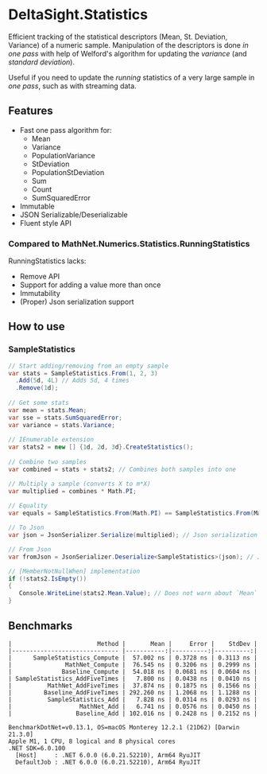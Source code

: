 # DeltaSight.Statistics
Efficient tracking of the statistical descriptors (Mean, St. Deviation, Variance) of a numeric sample.
Manipulation of the descriptors is done *in one pass* with help of Welford's algorithm for updating the *variance* (and *standard deviation*).

Useful if you need to update the *running* statistics of a very large sample in *one pass*, such as with streaming data.

## Features
* Fast one pass algorithm for:
   - Mean
   - Variance
   - PopulationVariance
   - StDeviation
   - PopulationStDeviation
   - Sum
   - Count
   - SumSquaredError
* Immutable
* JSON Serializable/Deserializable
* Fluent style API

### Compared to MathNet.Numerics.Statistics.RunningStatistics
RunningStatistics lacks:
- Remove API
- Support for adding a value more than once
- Immutability
- (Proper) Json serialization support


## How to use
### SampleStatistics
```csharp
// Start adding/removing from an empty sample
var stats = SampleStatistics.From(1, 2, 3)
  .Add(5d, 4L) // Adds 5d, 4 times
  .Remove(1d);
  
// Get some stats
var mean = stats.Mean;
var sse = stats.SumSquaredError;
var variance = stats.Variance;
  
// IEnumerable extension
var stats2 = new [] {1d, 2d, 3d}.CreateStatistics();
 
// Combine two samples
var combined = stats + stats2; // Combines both samples into one

// Multiply a sample (converts X to m*X)
var multiplied = combines * Math.PI;
 
// Equality
var equals = SampleStatistics.From(Math.PI) == SampleStatistics.From(Math.PI); // true

// To Json
var json = JsonSerializer.Serialize(multiplied); // Json serialization supported

// From Json
var fromJson = JsonSerializer.Deserialize<SampleStatistics>(json); // Json deserialization supported

// [MemberNotNullWhen] implementation
if (!stats2.IsEmpty())
{
   Console.WriteLine(stats2.Mean.Value); // Does not warn about `Mean` being possibly null
}
```
## Benchmarks
```
|                        Method |       Mean |     Error |    StdDev |
|------------------------------ |-----------:|----------:|----------:|
|      SampleStatistics_Compute |  57.002 ns | 0.3728 ns | 0.3113 ns |
|               MathNet_Compute |  76.545 ns | 0.3206 ns | 0.2999 ns |
|              Baseline_Compute |  54.018 ns | 0.0681 ns | 0.0604 ns |
| SampleStatistics_AddFiveTimes |   7.800 ns | 0.0438 ns | 0.0410 ns |
|          MathNet_AddFiveTimes |  37.874 ns | 0.1875 ns | 0.1566 ns |
|         Baseline_AddFiveTimes | 292.260 ns | 1.2068 ns | 1.1288 ns |
|          SampleStatistics_Add |   7.828 ns | 0.0314 ns | 0.0293 ns |
|                   MathNet_Add |   6.741 ns | 0.0576 ns | 0.0450 ns |
|                  Baseline_Add | 102.016 ns | 0.2428 ns | 0.2152 ns |
```
```
BenchmarkDotNet=v0.13.1, OS=macOS Monterey 12.2.1 (21D62) [Darwin 21.3.0]
Apple M1, 1 CPU, 8 logical and 8 physical cores
.NET SDK=6.0.100
  [Host]     : .NET 6.0.0 (6.0.21.52210), Arm64 RyuJIT
  DefaultJob : .NET 6.0.0 (6.0.21.52210), Arm64 RyuJIT
```
